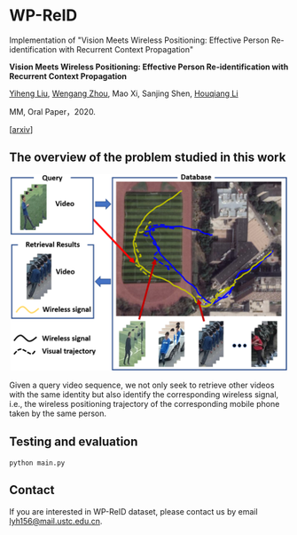 # WP-ReID
Implementation of "Vision Meets Wireless Positioning: Effective Person Re-identification with Recurrent Context Propagation"

**Vision Meets Wireless Positioning: Effective Person Re-identification with Recurrent Context Propagation**

[Yiheng Liu](https://yolomax.com/), [Wengang Zhou](http://staff.ustc.edu.cn/~zhwg/), Mao Xi, Sanjing Shen, [Houqiang Li](http://staff.ustc.edu.cn/~lihq/research.html)

MM, Oral Paper，2020.

[[arxiv](https://arxiv.org/abs/2008.04146v2)]

## The overview of the problem studied in this work

<div  align="center"><img src="./cover/task.png" width = "500" alt="图片名称" align=center/></div>

Given a query video sequence, we not only seek to retrieve other videos with the same identity but also identify the corresponding wireless signal, i.e., the wireless positioning trajectory of the corresponding mobile phone taken by the same person.

## Testing and evaluation
```shell
python main.py
```

## Contact
If you are interested in WP-ReID dataset, please contact us by email lyh156@mail.ustc.edu.cn.
<!--
## Citing RCPM
If you use RCPM or WP-ReID dataset, please use the following BibTeX entry.
```

```
-->